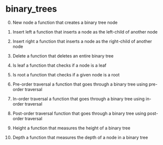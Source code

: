 # binary_trees
0. New node 
a function that creates a binary tree node

1. Insert left 
a function that inserts a node as the left-child of another node

2. Insert right 
a function that inserts a node as the right-child of another node

3. Delete 
 a function that deletes an entire binary tree
 
4. Is leaf 
a function that checks if a node is a leaf

5. Is root 
a function that checks if a given node is a root

6. Pre-order traversal 
a function that goes through a binary tree using pre-order traversal

7. In-order traversal 
a function that goes through a binary tree using in-order traversal

8. Post-order traversal 
function that goes through a binary tree using post-order traversal

9. Height 
a function that measures the height of a binary tree

10. Depth 
 a function that measures the depth of a node in a binary tree
